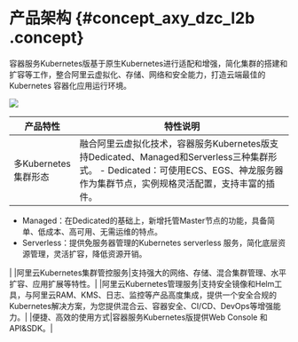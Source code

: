 # 产品架构 {#concept_axy_dzc_l2b .concept}

容器服务Kubernetes版基于原生Kubernetes进行适配和增强，简化集群的搭建和扩容等工作，整合阿里云虚拟化、存储、网络和安全能力，打造云端最佳的 Kubernetes 容器化应用运行环境。

![](http://static-aliyun-doc.oss-cn-hangzhou.aliyuncs.com/assets/img/15498/156402022343547_zh-CN.png)

|产品特性|特性说明|
|----|----|
|多Kubernetes集群形态|融合阿里云虚拟化技术，容器服务Kubernetes版支持Dedicated、Managed和Serverless三种集群形式。 -   Dedicated：可使用ECS、EGS、神龙服务器作为集群节点，实例规格灵活配置，支持丰富的插件。
-   Managed：在Dedicated的基础上，新增托管Master节点的功能，具备简单、低成本、高可用、无需运维的特点。
-   Serverless：提供免服务器管理的Kubernetes serverless 服务，简化底层资源管理，灵活扩容，降低资源开销。

 |
|阿里云Kubernetes集群管控服务|支持强大的网络、存储、混合集群管理、水平扩容、应用扩展等特性。|
|阿里云Kubernetes管理服务|支持安全镜像和Helm工具，与阿里云RAM、KMS、日志、监控等产品高度集成，提供一个安全合规的Kubernetes解决方案，为您提供混合云、容器安全、CI/CD、DevOps等增强能力。|
|便捷、高效的使用方式|容器服务Kubernetes版提供Web Console 和API&SDK。|

